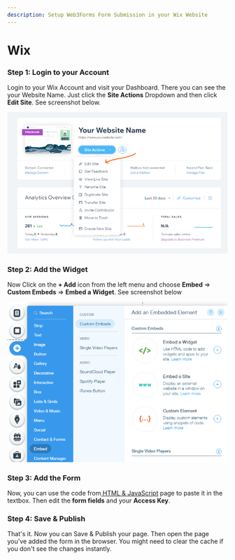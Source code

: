 ```yaml
---
description: Setup Web3Forms Form Submission in your Wix Website
---
```


# Wix

### Step 1: Login to your Account

Login to your Wix Account and visit your Dashboard. There you can see the your Website Name. Just click the **Site Actions** Dropdown and then click **Edit Site**. See screenshot below. 

![](../../.gitbook/assets/image.png)

### Step 2: Add the Widget

Now Click on the **+ Add** icon from the left menu and choose **Embed** =&gt; **Custom Embeds** =&gt; **Embed a Widget**. See screenshot below

![](../../.gitbook/assets/image%20%281%29.png)

### Step 3: Add the Form

Now, you can use the code from[ HTML & JavaScript](../html-and-javascript.md) page to paste it in the textbox. Then edit the **form fields** and your **Access Key**.  

### Step 4: Save & Publish

That's it. Now you can Save & Publish your page. Then open the page you've added the form in the browser. You might need to clear the cache if you don't see the changes instantly. 

